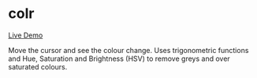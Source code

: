 # colr

[Live Demo](http://martimatix.github.io/colr/)

Move the cursor and see the colour change. Uses trigonometric functions and Hue, Saturation and Brightness (HSV) to remove greys and over saturated colours.
